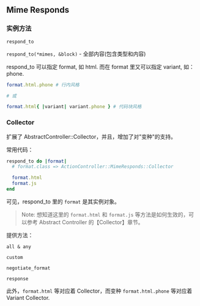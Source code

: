 ## Mime Responds

### 实例方法

```
respond_to
```

`respond_to(*mimes, &block)` - 全部内容(包含类型和内容)

respond_to 可以指定 format, 如 html. 而在 format 里又可以指定 variant, 如：phone.

```ruby
format.html.phone # 行内风格

# 或

format.html{ |variant| variant.phone } # 代码块风格
```

### Collector

扩展了 AbstractController::Collector，并且，增加了对"变种"的支持。

常用代码：

```ruby
respond_to do |format|
  # format.class => ActionController::MimeResponds::Collector

  format.html
  format.js
end
```

可见，respond_to 里的 `format` 是其实例对象。

> Note: 想知道这里的 `format.html` 和 `format.js` 等方法是如何生效的，可以参考 Abstract Controller 的【Collector】章节。

提供方法：

```
all & any

custom

negotiate_format

response
```

此外，`format.html` 等对应着 Collector，而变种 `format.html.phone` 等对应着 Variant Collector.
